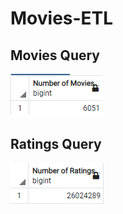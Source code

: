 # Movies-ETL

## Movies Query
![movies_query](/Resources/movies_query.png)

## Ratings Query
![ratings_query](/Resources/ratings_query.png)